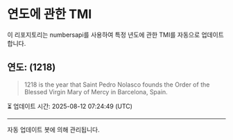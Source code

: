 
# 연도에 관한 TMI

이 리포지토리는 numbersapi를 사용하여 특정 년도에 관한 TMI를 자동으로 업데이트합니다.

## 연도: (1218)
> 1218 is the year that Saint Pedro Nolasco founds the Order of the Blessed Virgin Mary of Mercy in Barcelona, Spain.

⏳ 업데이트 시간: 2025-08-12 07:24:49 (UTC)

---
자동 업데이트 봇에 의해 관리됩니다.
